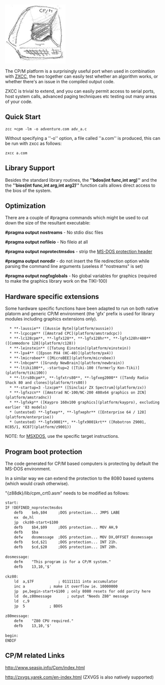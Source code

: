 
![](images/platform/cpm.jpg)


The CP/M platform is a surprisingly useful port when used in combination with [ZXCC](http://www.seasip.demon.co.uk/Unix/Zxcc/), the two together can easily test whether an algorithm works, or whether there's an issue in the compiled output code.

ZXCC is trivial to extend, and you can easily permit access to serial ports, host system calls, advanced paging techniques etc testing out many areas of your code.

##  Quick Start 

	
	zcc +cpm -lm -o adventure.com adv_a.c


Without specifying a ''-o'' option, a file called ''a.com'' is produced, this can be run with zxcc as follows:

	
	zxcc a.com



## Library Support

Besides the standard library routines, the **''bdos(int func,int arg)''** and the the **''bios(int func,int arg,int arg2)''** function calls allows direct access to the bios of the system.

## Optimization

There are a couple of #pragma commands which might be used to cut down the size of the resultant executable:

**#pragma output nostreams**      - No stdio disc files

**#pragma output nofileio**       - No fileio at all

**#pragma output noprotectmsdos** - strip the [MS-DOS protection header](platform/cpm#program_boot_protection)

**#pragma output noredir**        - do not insert the file redirection option while parsing the command line arguments (useless if "nostreams" is set)

**#pragma output nogfxglobals**   - No global variables for graphics (required to make the graphics library work on the TIKI-100)

## Hardware specific extensions

Some hardware specific functions have been adapted to run on both native platorm and generic CP/M environment (the 'gfx' prefix is used for library modules including graphics extensions only).


      * **-laussie** ([Aussie Byte](platform/aussie))
      * **-lcpccpm** ([Amstrad CPC](platform/amstradcpc))
      * **-lc128cpm**, **-lgfx128**, **-lgfx128hr**, **-lgfx128hr480** ([Commodore 128](platform/c128))
      * **-leinstein** ([Tatung Einstein](platform/einstein))
      * **-lpx4** ([Epson PX4 (HC-40)](platform/px4))
      * **-lmicrobee** ([MicroBEE](platform/microbee))
      * **-lnbcpm** ([Grundy NewBrain](platform/newbrain))
      * **-ltiki100**, -startup=2 ([Tiki-100 (formerly Kon-Tiki)](platform/tiki100))
      * **-ltrs80cpm**, **-lgfxtrs80**, **-lgfxeg2000** ([Tandy Radio Shack 80 and clones](platform/trs80))
      * **-startup=3 -lzxcpm** ([Sinclair ZX Spectrum](platform/zx))
      * **-lgfxzcn** ([Amstrad NC-100/NC-200 480x64 graphics on ZCN](platform/amstradnc))
      * **-lgfxkp** ([Kaypro 160x100 graphics](platform/kaypro), excluding earlier '83 models)
      * (untested) **-lgfxep**, **-lgfxephr** ([Enterprise 64 / 128](platform/enterprise))
      * (untested) **-lgfx9001**, **-lgfx9001krt** ([Robotron Z9001, KC85/1, KC87](platform/z9001))


NOTE: for [MSXDOS](platform/msx), use the specific target instructions.

## Program boot protection

The code generated for CP/M based computers is protecting by default the MS-DOS environment.

In a similar way we can extend the protection to the 8080 based systems (which would crash otherwise).

"{z88dk}/lib/cpm_crt0.asm" needs to be modified as follows:


	start:
	IF !DEFINED_noprotectmsdos
		defb	$eb,$04		;DOS protection... JMPS LABE
		ex	de,hl
		jp	ckz80-start+$100
		defb	$b4,$09		;DOS protection... MOV AH,9
		defb	$ba
		defw	dosmessage	;DOS protection... MOV DX,OFFSET dosmessage
		defb	$cd,$21		;DOS protection... INT 21h.
		defb	$cd,$20		;DOS protection... INT 20h.
	
	dosmessage:
		defm	"This program is for a CP/M system."
		defb	13,10,'$'
	
	ckz80:
		ld	a,$7F			; 01111111 into accumulator
		inc	a			; make it overflow ie. 10000000
		jp	pe,begin-start+$100	; only 8080 resets for odd parity here
		ld	de,z80message		; output "Needs Z80" message
		ld	c,9
		jp	5			; BDOS
	
	z80message:
		defm	"Z80 CPU required."
		defb	13,10,'$'	
		
	begin:
	ENDIF


## CP/M related Links

http://www.seasip.info/Cpm/index.html

http://zxvgs.yarek.com/en-index.html   (ZXVGS is also natively supported)


